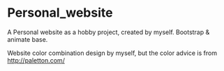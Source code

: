# Personal_website
A Personal website as a hobby project, created by myself.
Bootstrap & animate base.

Website color combination design by myself, but the color advice is from http://paletton.com/
